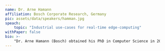 ```yaml
---
name: Dr. Arne Hamann
affiliation: Bosch Corporate Research, Germany
pic: assets/data/speakers/hamman.jpg
speach:
    topic: "Industrial use-cases for real-time edge-computing"
withPaper: false
bio: >-
    "Dr. Arne Hamann (Bosch) obtained his PhD in Computer Science in 2008 from the Technical University of Braunschweig Germany. He is Chief Expert for "Distributed Intelligent Systems" at Bosch Corporate Research. Like the Bosch product portfolios his range of actives is very broads encompassing complex embedded systems where the interaction between physical processes hardware and software plays a major role through to distributed IoT systems with elements of (edge) cloud computing. In the academic contexts he is member of the editorial board of the ACM journal “Transactions on Cyber Physical Systems” and regularly serves as program committee member for international conferences such as ECRTS, RTSS, RTAS, DAC, EMSOFT, and ICCPS."
---
```

